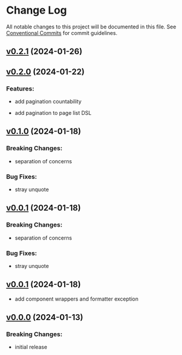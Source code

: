 # Change Log

All notable changes to this project will be documented in this file.
See [Conventional Commits](Https://conventionalcommits.org) for commit guidelines.

<!-- changelog -->

## [v0.2.1](https://github.com/frankdugan3/ash_pyro/compare/v0.2.0...v0.2.1) (2024-01-26)




## [v0.2.0](https://github.com/frankdugan3/ash_pyro/compare/v0.1.0...v0.2.0) (2024-01-22)




### Features:

* add pagination countability

* add pagination to page list DSL

## [v0.1.0](https://github.com/frankdugan3/ash_pyro/compare/v0.0.1...v0.1.0) (2024-01-18)
### Breaking Changes:

* separation of concerns



### Bug Fixes:

* stray unquote

## [v0.0.1](https://github.com/frankdugan3/ash_pyro/compare/v0.0.1...v0.0.1) (2024-01-18)

### Breaking Changes:

- separation of concerns

### Bug Fixes:

- stray unquote

## [v0.0.1](https://github.com/frankdugan3/ash_pyro/compare/v0.0.0...v0.0.1) (2024-01-18)

- add component wrappers and formatter exception

## [v0.0.0](https://github.com/frankdugan3/ash_pyro/compare/v0.0.0...v0.0.0) (2024-01-13)

### Breaking Changes:

- initial release
